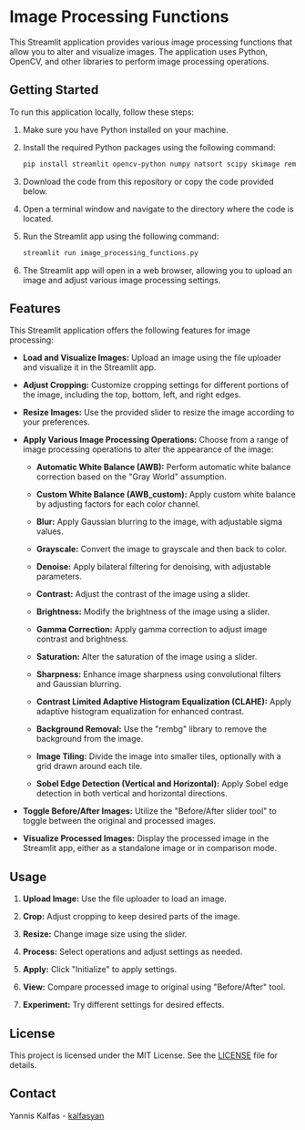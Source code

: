 # Image Processing Functions

This Streamlit application provides various image processing functions that allow you to alter and visualize images. The application uses Python, OpenCV, and other libraries to perform image processing operations.

## Getting Started

To run this application locally, follow these steps:

1. Make sure you have Python installed on your machine.

2. Install the required Python packages using the following command:

   ```bash
   pip install streamlit opencv-python numpy natsort scipy skimage rembg streamlit_image_comparison    
3. Download the code from this repository or copy the code provided below.

4. Open a terminal window and navigate to the directory where the code is located.

5. Run the Streamlit app using the following command: 

   ```bash
   streamlit run image_processing_functions.py
6. The Streamlit app will open in a web browser, allowing you to upload an image and adjust various image processing settings.

## Features

This Streamlit application offers the following features for image processing:

- **Load and Visualize Images:** Upload an image using the file uploader and visualize it in the Streamlit app.

- **Adjust Cropping:** Customize cropping settings for different portions of the image, including the top, bottom, left, and right edges.

- **Resize Images:** Use the provided slider to resize the image according to your preferences.

- **Apply Various Image Processing Operations:** Choose from a range of image processing operations to alter the appearance of the image:

  - **Automatic White Balance (AWB):** Perform automatic white balance correction based on the "Gray World" assumption.

  - **Custom White Balance (AWB_custom):** Apply custom white balance by adjusting factors for each color channel.

  - **Blur:** Apply Gaussian blurring to the image, with adjustable sigma values.

  - **Grayscale:** Convert the image to grayscale and then back to color.

  - **Denoise:** Apply bilateral filtering for denoising, with adjustable parameters.

  - **Contrast:** Adjust the contrast of the image using a slider.

  - **Brightness:** Modify the brightness of the image using a slider.

  - **Gamma Correction:** Apply gamma correction to adjust image contrast and brightness.

  - **Saturation:** Alter the saturation of the image using a slider.

  - **Sharpness:** Enhance image sharpness using convolutional filters and Gaussian blurring.

  - **Contrast Limited Adaptive Histogram Equalization (CLAHE):** Apply adaptive histogram equalization for enhanced contrast.

  - **Background Removal:** Use the "rembg" library to remove the background from the image.

  - **Image Tiling:** Divide the image into smaller tiles, optionally with a grid drawn around each tile.

  - **Sobel Edge Detection (Vertical and Horizontal):** Apply Sobel edge detection in both vertical and horizontal directions.

- **Toggle Before/After Images:** Utilize the "Before/After slider tool" to toggle between the original and processed images.

- **Visualize Processed Images:** Display the processed image in the Streamlit app, either as a standalone image or in comparison mode.

## Usage

1. **Upload Image:** Use the file uploader to load an image.

2. **Crop:** Adjust cropping to keep desired parts of the image.

3. **Resize:** Change image size using the slider.

4. **Process:** Select operations and adjust settings as needed.

5. **Apply:** Click "Initialize" to apply settings.

6. **View:** Compare processed image to original using "Before/After" tool.

7. **Experiment:** Try different settings for desired effects.

## License

This project is licensed under the MIT License. See the [LICENSE](LICENSE) file for details.

## Contact
Yannis Kalfas - [kalfasyan](mailto:kalfasyan@gmail.com)